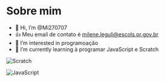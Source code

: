
#  Sobre mim

- 👋 Hi, I’m @Mi270707
-  👍  Meu email de contato é milene.leguli@escols.pr.gov.br
- 👀 I’m interested in  programoação 
- 🌱 I’m currently learning  à programar JavaScript e Scratch

 ![Scratch](https://img.shields.io/badge/Scratch-4D97FF?style=-the-badge&logoColor=white)
 
 ![JavaScript](https://img.shields.io/badge/JavaScript-323330?style=for-the-badge&logo=javascript&logoColor=F7DF1E)

